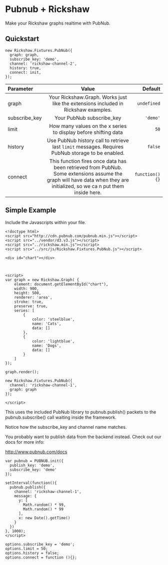 Pubnub + Rickshaw
===============

Make your Rickshaw graphs realtime with PubNub.

## Quickstart

```
new Rickshaw.Fixtures.PubNub({
  graph: graph,
  subscribe_key: 'demo',
  channel: 'rickshaw-channel-2',
  history: true,
  connect: init,
});
```

Parameter | Value | Default
| :------------ |:---------------:| -----:|
| graph | Your Rickshaw.Graph. Works just like the extensions included in Rickshaw examples. | ```undefined```
| subscribe_key | Your PubNub subscribe_key | ```'demo'```
| limit | How many values on the x series to display before shifting data | ```50```
| history | Use PubNub history call to retrieve last ```limit``` messages. Requires PubNub storage to be enabled. | ```false```
| connect | This function fires once data has been retrieved from PubNub. Some extensions assume the graph will have data when they are initialized, so we ca n put them inside here. | ```function(){}```

## Simple Example

Include the Javascripts within your file.

```
<!doctype html>
<script src="http://cdn.pubnub.com/pubnub.min.js"></script>
<script src="../vendor/d3.v3.js"></script>
<script src="../rickshaw.min.js"></script>
<script src="../src/js/Rickshaw.Fixtures.PubNub.js"></script>

<div id="chart"></div>



<script>
var graph = new Rickshaw.Graph( {
    element: document.getElementById("chart"),
    width: 900,
    height: 500,
    renderer: 'area',
    stroke: true,
    preserve: true,
    series: [
        {
            color: 'steelblue',
            name: 'Cats',
            data: []
        },
        {
            color: 'lightblue',
            name: 'Dogs',
            data: []
        }
    ]
});

graph.render();

new Rickshaw.Fixtures.PubNub({
  channel: 'rickshaw-channel-1',
  graph: graph
});

</script>
```


This uses the included PubNub library to pubnub.publish() 
packets to the pubnub.subscribe() call waiting inside the 
framework. 

Notice how the subscribe_key and channel name matches.

You probably want to publish data from the backend instead. 
Check out our docs for more info:

http://www.pubnub.com/docs


```
var pubnub = PUBNUB.init({
  publish_key: 'demo',
  subscribe_key: 'demo'
});

setInterval(function(){
  pubnub.publish({
    channel: 'rickshaw-channel-1',
    message: {
      y: [
        Math.random() * 99, 
        Math.random() * 99
      ],
      x: new Date().getTime()
    }
  })
}, 1000);
</script>
``` 

```
options.subscribe_key = 'demo';
options.limit = 50;
options.history = false;
options.connect = function (){};
```